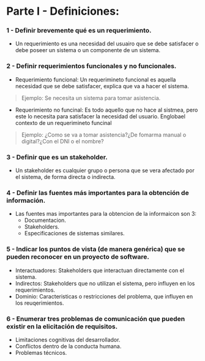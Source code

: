 # Parte I - Definiciones:

### 1 - Definir brevemente qué es un requerimiento.
* Un requerimiento es una necesidad del usuairo que se debe satisfacer o debe poseer un sistema o un componente de un sistema.

### 2 - Definir requerimientos funcionales y no funcionales.
* Requerimiento funcional: Un requerimineto funcional es aquella necesidad que se debe satisfacer, explica que va a hacer el sistema.
> Ejemplo: Se necesita un sistema para tomar asistencia.
* Requerimiento no funcinal: Es todo aquello que no hace al sistmea, pero este lo necesita para satisfacer la necesidad del usuario. Englobael contexto de un requerimineto funcinal
> Ejemplo: ¿Como se va a tomar asistencia?¿De fomarma manual o digital?¿Con el DNI o el nombre?

### 3 - Definir que es un stakeholder.
* Un stakeholder es cualquier grupo o persona que se vera afectado por el sistema, de forma directa o indirecta.

### 4 - Definir las fuentes más importantes para la obtención de información.
* Las fuentes mas importantes para la obtencion de la informaicon son 3:
  * Documentacion.
  * Stakeholders.
  * Especificaciones de sistemas similares.

### 5 - Indicar los puntos de vista (de manera genérica) que se pueden reconocer en un proyecto de software.
* Interactuadores: Stakeholders que interactuan directamente con el sistema.
* Indirectos: Stakeholders que no utilizan el sistema, pero influyen en los requerimientos.
* Dominio: Caracteristicas o restricciones del problema, que influyen en los reuqerimientos.

### 6 - Enumerar tres problemas de comunicación que pueden existir en la elicitación de requisitos.
* Limitaciones cognitivas del desarrollador.
* Conflictos dentro de la conducta humana. 
* Problemas técnicos.
